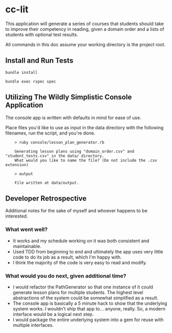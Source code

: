 # cc-lit
This application will generate a series of courses that students should take to improve their competency in reading, given a domain order and a lists of students with optional test results.

All commands in this doc assume your working directory is the project root.
## Install and Run Tests

```` bundle install ````

```` bundle exec rspec spec ````

## Utilizing The Wildly Simplistic Console Application

The console app is written with defaults in mind for ease of use.

Place files you'd like to use as input in the data directory with the following filenames, run the script, and you're done.

```
    > ruby console/lesson_plan_generator.rb

    Generating lesson plans using "domain_order.csv" and "student_tests.csv" in the data/ directory.
    What would you like to name the file? (Do not include the .csv extension)

    > output

    File written at data/output.
```

## Developer Retrospective
Additional notes for the sake of myself and whoever happens to be interested.
### What went well?
- It works and my schedule working on it was both consistent and maintainable.
- Used TDD from beginning to end and ultimately the app uses very little code to do its job as a result, which I'm happy with.
- I think the majority of the code is very easy to read and modify.
### What would you do next, given additional time?
- I would refactor the PathGenerator so that one instance of it could generate lesson plans for multiple students. The highest level abstractions of the system could be somewhat simplified as a result. 
- The console app is basically a 5 minute hack to show that the underlying system works. I wouldn't ship that app to... anyone, really. So, a modern interface would be a logical next step.
- I would package the entire underlying system into a gem for reuse with multiple interfaces. 
